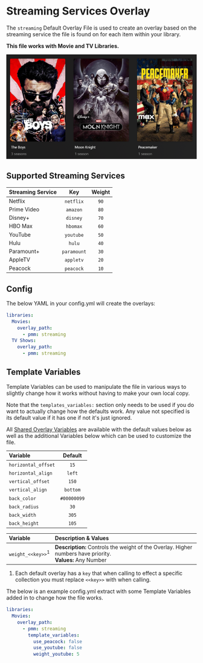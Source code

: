 # Streaming Services Overlay

The `streaming` Default Overlay File is used to create an overlay based on the streaming service the file is found on for each item within your library.

**This file works with Movie and TV Libraries.**

![](images/streaming.png)

## Supported Streaming Services

| Streaming Service |     Key     | Weight |
|:------------------|:-----------:|:------:|
| Netflix           |  `netflix`  |  `90`  |
| Prime Video       |  `amazon`   |  `80`  |
| Disney+           |  `disney`   |  `70`  |
| HBO Max           |  `hbomax`   |  `60`  |
| YouTube           |  `youtube`  |  `50`  |
| Hulu              |   `hulu`    |  `40`  |
| Paramount+        | `paramount` |  `30`  |
| AppleTV           |  `appletv`  |  `20`  |
| Peacock           |  `peacock`  |  `10`  |

## Config

The below YAML in your config.yml will create the overlays:

```yaml
libraries:
  Movies:
    overlay_path:
      - pmm: streaming
  TV Shows:
    overlay_path:
      - pmm: streaming
```

## Template Variables

Template Variables can be used to manipulate the file in various ways to slightly change how it works without having to make your own local copy.

Note that the `templates_variables:` section only needs to be used if you do want to actually change how the defaults work. Any value not specified is its default value if it has one if not it's just ignored.

All [Shared Overlay Variables](variables) are available with the default values below as well as the additional Variables below which can be used to customize the file.

| Variable            |   Default   |
|:--------------------|:-----------:|
| `horizontal_offset` |    `15`     |
| `horizontal_align`  |   `left`    |
| `vertical_offset`   |    `150`    |
| `vertical_align`    |  `bottom`   |
| `back_color`        | `#00000099` |
| `back_radius`       |    `30`     |
| `back_width`        |    `305`    |
| `back_height`       |    `105`    |

| Variable                       | Description & Values                                                                                         |
|:-------------------------------|:-------------------------------------------------------------------------------------------------------------|
| `weight_<<key>>`<sup>1</sup>   | **Description:** Controls the weight of the Overlay. Higher numbers have priority.<br>**Values:** Any Number |

1. Each default overlay has a `key` that when calling to effect a specific collection you must replace `<<key>>` with when calling.

The below is an example config.yml extract with some Template Variables added in to change how the file works.

```yaml
libraries:
  Movies:
    overlay_path:
      - pmm: streaming
        template_variables:
          use_peacock: false
          use_youtube: false
          weight_youtube: 5
```
